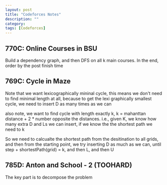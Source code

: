 ```yaml
---
layout: post
title: "Codeforces Notes"
description: ""
category: 
tags: [Codeforces]
---
```


770C: Online Courses in BSU
---------------
Build a dependency graph, and then DFS on all k main courses. In the end, order by the post finish time


769C: Cycle in Maze
-------------
Note that we want lexicographically mininal cycle, this means we don't need to find minimal length at all, because to get the lexi graphically smallest cycle, we need to insert D as many times as we can

also note, we want to find cycle with length exactly k, k = mahanttan distance + 2 * number opposite the distances. i.e., given K, we know how many extra D and Ls we can insert, if we know the the shortest path we need to k

So we need to calcualte the shortest path from the desitination to all grids, and then from the starting point, we try inserting D as much as we can, until step + shortestPath(grid) = k, and then L, and then U


785D: Anton and School - 2 (TOOHARD)
----------------
The key part is to decompose the problem 
